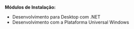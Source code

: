 **Módulos de Instalação:**
- Desenvolvimento para Desktop com .NET
- Desenvolvimento com a Plataforma Universal Windows